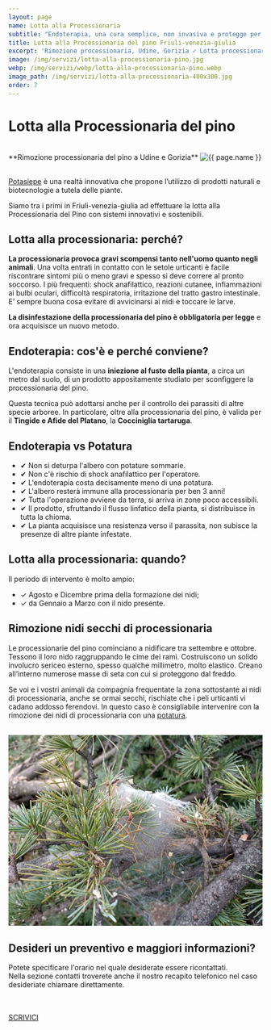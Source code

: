 ```yaml
---
layout: page
name: Lotta alla Processionaria
subtitle: "Endoterapia, una cura semplice, non invasiva e protegge per ben 3 anni!"
title: Lotta alla Processionaria del pino Friuli-venezia-giulia
excerpt: 'Rimozione processionaria, Udine, Gorizia ✓ Lotta processionaria del pino, disinfestazione nidi. Endoterapia, una cura non invasiva con garanzia per 3 anni!'
image: /img/servizi/lotta-alla-processionaria-pino.jpg
webp: /img/servizi/webp/lotta-alla-processionaria-pino.webp
image_path: /img/servizi/lotta-alla-processionaria-400x300.jpg
order: 7
---
```

# Lotta alla Processionaria del pino

<br/>
**Rimozione processionaria del pino a Udine e Gorizia**
<picture>
  <source srcset="{{ page.webp }}" type="image/webp">
  <source srcset="{{ page.image }}" type="image/jpeg">
  <img src="{{ page.image }}" width="800" alt="{{ page.name }}" title="{{ page.name }}"/>
</picture>
<br/><br/>

[Potasiepe](/chi-sono/ "about") è una realtà innovativa che propone l’utilizzo di prodotti naturali e biotecnologie a tutela delle piante.

Siamo tra i primi in Friuli-venezia-giulia ad effettuare la lotta alla Processionaria del Pino con sistemi innovativi e sostenibili.

## Lotta alla processionaria: perché?

**La processionaria provoca gravi scompensi tanto nell'uomo quanto negli animali**. Una volta entrati in contatto con le setole urticanti è facile riscontrare sintomi più o meno gravi e spesso si deve correre al pronto soccorso. I più frequenti: shock anafilattico, reazioni cutanee, infiammazioni ai bulbi oculari, difficoltà respiratoria, irritazione del tratto gastro intestinale. E’ sempre buona cosa evitare di avvicinarsi ai nidi e toccare le larve.

**La disinfestazione della processionaria del pino è obbligatoria per legge** e ora acquisisce un nuovo metodo.

## Endoterapia: cos'è e perché conviene?

L'endoterapia consiste in una **iniezione al fusto della pianta**, a circa un metro dal suolo, di un prodotto appositamente studiato per sconfiggere la processionaria del pino.

Questa tecnica può adottarsi anche per il controllo dei parassiti di altre specie arboree. In particolare, oltre alla processionaria del pino, è valida per il **Tingide e Afide del Platano**, la **Cocciniglia tartaruga**.

## Endoterapia vs Potatura

- &#10004; Non si deturpa l'albero con potature sommarie.
- &#10004; Non c'è rischio di shock anafilattico per l'operatore.
- &#10004; L'endoterapia costa decisamente meno di una potatura.
- &#10004; L'albero resterà immune alla processionaria per ben 3 anni!
- &#10004; Tutta l'operazione avviene da terra, si arriva in zone poco accessibili.
- &#10004; Il prodotto, sfruttando il flusso linfatico della pianta, si distribuisce in tutta la chioma.
- &#10004; La pianta acquisisce una resistenza verso il parassita, non subisce la presenze di altre piante infestate.

## Lotta alla processionaria: quando?

Il periodo di intervento è molto ampio:


- &#10003; Agosto e Dicembre prima della formazione dei nidi;
- &#10003; da Gennaio a Marzo con il nido presente.

## Rimozione nidi secchi di processionaria

Le processionarie del pino cominciano a nidificare tra settembre e ottobre. Tessono il loro nido raggruppando le cime dei rami. Costruiscono un solido involucro sericeo esterno, spesso qualche millimetro, molto elastico. Creano all’interno numerose masse di seta con cui si proteggono dal freddo.

Se voi e i vostri animali da compagnia frequentate la zona sottostante ai nidi di processionaria, anche se ormai secchi, rischiate che i peli urticanti vi cadano addosso ferendovi. In questo caso è consigliabile intervenire con la rimozione dei nidi di processionaria con una [potatura](/servizi/abbattimento-e-potatura-alberi/ "abbattimento e potatura alberi").



<br/>
<picture>
  <source srcset="/img/servizi/webp/rimozione-nidi-processionaria-alberi.webp" type="image/webp">
  <source srcset="(/img/servizi/rimozione-nidi-processionaria-alberi.jpg" type="image/jpeg">
  <img src="/img/servizi/rimozione-nidi-processionaria-alberi.jpg" width="800" alt="Rimozione nidi di processionaria dagli alberi" title="Rimozione nidi di processionaria del pino">
</picture>

<br/>
<div class="text-center">
  <h2>Desideri un preventivo e maggiori informazioni?</h2>

  <p>Potete specificare l'orario nel quale desiderate essere ricontattati.<br/>
  Nella sezione contatti troverete anche il nostro recapito telefonico nel caso desideriate chiamare direttamente.</p>
<br/><br/>
  <a title="contatti" href="/contatti/" aria-label="contatti" class="button">SCRIVICI</a>
</div>
<br/><br/>
